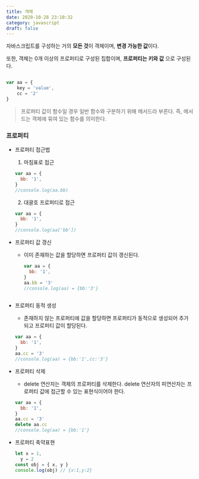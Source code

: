 ```yaml
---
title: 객체
date: 2020-10-28 23:10:32
category: javascript
draft: false
---
```


자바스크립트를 구성하는 거의 **모든 것**이 객체이며, **변경 가능한 값**이다.

또한, 객체는 0개 이상의 프로퍼티로 구성된 집합이며, **프로퍼티는 키와 값** 으로 구성된다.

```javascript

var aa = {
    key = 'value',
    cc = '2'
}

```

> 프로퍼티 값이 함수일 경우 일반 함수와 구분하기 위해 메서드라 부른다.
> 즉, 메서드는 객체에 묶여 있는 함수를 의미한다.

### 프로퍼티

- 프로퍼티 접근법

  1. 마침표로 접근

  ```javascript
  var aa = {
    bb: '1',
  }
  //console.log(aa.bb)
  ```

  2. 대괄호 프로퍼티로 접근

  ```javascript
  var aa = {
    bb: '1',
  }
  //console.log(aa['bb'])
  ```

- 프로퍼티 값 갱신

  - 이미 존재하는 값을 할당하면 프로퍼티 값이 갱신된다.
    ```javascript
    var aa = {
      bb: '1',
    }
    aa.bb = '3'
    //console.log(aa) = {bb:'3'}
    ```

  ```

  ```

- 프로퍼티 동적 생성
  - 존재하지 않는 프로퍼티에 값을 할당하면 프로퍼티가 동적으로 생성되어 추가되고 프로퍼티 값이 할당된다.
  ```javascript
  var aa = {
    bb: '1',
  }
  aa.cc = '3'
  //console.log(aa) = {bb:'1',cc:'3'}
  ```
- 프로퍼티 삭제

  - delete 연산자는 객체의 프로퍼티를 삭제한다. delete 연산자의 피연산자는 프로퍼티 값에 접근할 수 있는 표현식이어야 한다.

  ```javascript
  var aa = {
    bb: '1',
  }
  aa.cc = '3'
  delete aa.cc
  //console.log(aa) = {bb:'1'}
  ```

* 프로퍼티 축약표현

  ```javascript
  let x = 1,
    y = 2
  const obj = { x, y }
  console.log(obj) // {x:1,y:2}
  ```
